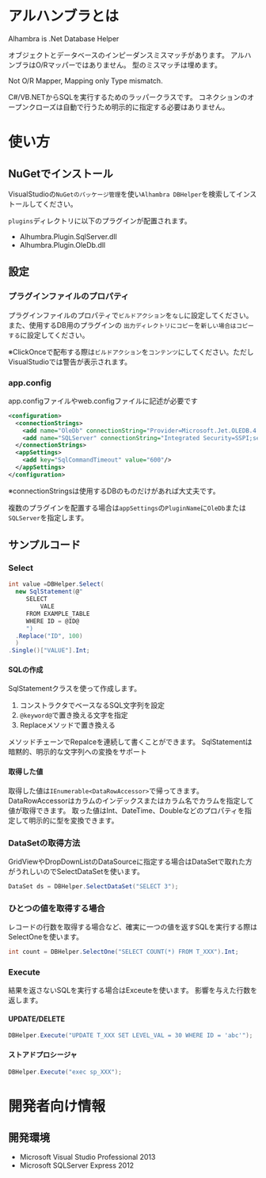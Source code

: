 # アルハンブラとは #
Alhambra is .Net Database Helper

オブジェクトとデータベースのインピーダンスミスマッチがあります。
アルハンブラはO/Rマッパーではありません。
型のミスマッチは埋めます。

Not O/R Mapper, Mapping only Type mismatch.

C#/VB.NETからSQLを実行するためのラッパークラスです。
コネクションのオープンクローズは自動で行うため明示的に指定する必要はありません。

# 使い方 #

## NuGetでインストール

VisualStudioの`NuGetのパッケージ管理`を使い`Alhambra DBHelper`を検索してインストールしてください。

`plugins`ディレクトリに以下のプラグインが配置されます。

- Alhumbra.Plugin.SqlServer.dll
- Alhumbra.Plugin.OleDb.dll

## 設定 ##

### プラグインファイルのプロパティ

プラグインファイルのプロパティで`ビルドアクション`を`なし`に設定してください。
また、使用するDB用のプラグインの	`出力ディレクトリにコピー`を`新しい場合はコピーする`に設定してください。

※ClickOnceで配布する際は`ビルドアクション`を`コンテンツ`にしてください。ただしVisualStudioでは警告が表示されます。

### app.config

app.configファイルやweb.configファイルに記述が必要です

```xml
<configuration>
  <connectionStrings>
    <add name="OleDb" connectionString="Provider=Microsoft.Jet.OLEDB.4.0; Data Source=mydb.mdb;" />
    <add name="SQLServer" connectionString="Integrated Security=SSPI;server=localhost\sqlexpress;"/>
  </connectionStrings>  
  <appSettings>
    <add key="SqlCommandTimeout" value="600"/>
  </appSettings>
</configuration>
```

※connectionStringsは使用するDBのものだけがあれば大丈夫です。

複数のプラグインを配置する場合は`appSettings`の`PluginName`に`OleDb`または`SQLServer`を指定します。


## サンプルコード ##


### Select

```csharp
int value =DBHelper.Select(
  new SqlStatement(@"
     SELECT
         VALE
     FROM EXAMPLE_TABLE
     WHERE ID = @ID@
     ")
  .Replace("ID", 100)
  )
.Single()["VALUE"].Int;
```

#### SQLの作成
SqlStatementクラスを使って作成します。

1. コンストラクタでベースなるSQL文字列を設定
1. `@keyword@`で置き換える文字を指定
1. Replaceメソッドで置き換える

メソッドチェーンでRepalceを連続して書くことができます。
SqlStatementは暗黙的、明示的な文字列への変換をサポート

#### 取得した値
取得した値は`IEnumerable<DataRowAccessor>`で帰ってきます。
DataRowAccessorはカラムのインデックスまたはカラム名でカラムを指定して値が取得できます。
取った値はInt、DateTime、Doubleなどのプロパティを指定して明示的に型を変換できます。


### DataSetの取得方法 ###

GridViewやDropDownListのDataSourceに指定する場合はDataSetで取れた方がうれしいのでSelectDataSetを使います。

```csharp
DataSet ds = DBHelper.SelectDataSet("SELECT 3");
```

### ひとつの値を取得する場合 ###

レコードの行数を取得する場合など、確実に一つの値を返すSQLを実行する際はSelectOneを使います。

```csharp
int count = DBHelper.SelectOne("SELECT COUNT(*) FROM T_XXX").Int;
```

### Execute
結果を返さないSQLを実行する場合はExceuteを使います。
影響を与えた行数を返します。

#### UPDATE/DELETE

```csharp
DBHelper.Execute("UPDATE T_XXX SET LEVEL_VAL = 30 WHERE ID = 'abc'");
```

#### ストアドプロシージャ

```csharp
DBHelper.Execute("exec sp_XXX");
```

# 開発者向け情報

## 開発環境

- Microsoft Visual Studio Professional 2013
- Microsoft SQLServer Express 2012
